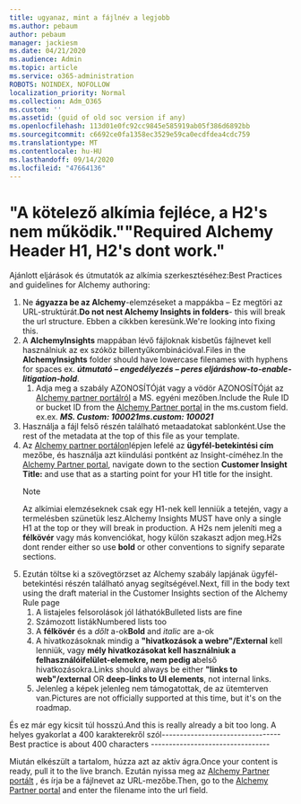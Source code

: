 ```yaml
---
title: ugyanaz, mint a fájlnév a legjobb
ms.author: pebaum
author: pebaum
manager: jackiesm
ms.date: 04/21/2020
ms.audience: Admin
ms.topic: article
ms.service: o365-administration
ROBOTS: NOINDEX, NOFOLLOW
localization_priority: Normal
ms.collection: Adm_O365
ms.custom: ''
ms.assetid: (guid of old soc version if any)
ms.openlocfilehash: 113d01e0fc92cc9845e585919ab05f386d6892bb
ms.sourcegitcommit: c6692ce0fa1358ec3529e59ca0ecdfdea4cdc759
ms.translationtype: MT
ms.contentlocale: hu-HU
ms.lasthandoff: 09/14/2020
ms.locfileid: "47664136"
---
```

# <a name="required-alchemy-header-h1-h2s-dont-work"></a><span data-ttu-id="867b7-102">"A kötelező alkímia fejléce, a H2's nem működik."</span><span class="sxs-lookup"><span data-stu-id="867b7-102">"Required Alchemy Header H1, H2's dont work."</span></span>
<span data-ttu-id="867b7-103">Ajánlott eljárások és útmutatók az alkímia szerkesztéséhez:</span><span class="sxs-lookup"><span data-stu-id="867b7-103">Best Practices and guidelines for Alchemy authoring:</span></span>

1. <span data-ttu-id="867b7-104">Ne **ágyazza be az Alchemy**-elemzéseket a mappákba – Ez megtöri az URL-struktúrát.</span><span class="sxs-lookup"><span data-stu-id="867b7-104">**Do not nest Alchemy Insights in folders**- this will break the url structure.</span></span> <span data-ttu-id="867b7-105">Ebben a cikkben keresünk.</span><span class="sxs-lookup"><span data-stu-id="867b7-105">We're looking into fixing this.</span></span>
1. <span data-ttu-id="867b7-106">A **AlchemyInsights** mappában lévő fájloknak kisbetűs fájlnevet kell használniuk az ex szóköz billentyűkombinációval.</span><span class="sxs-lookup"><span data-stu-id="867b7-106">Files in the **AlchemyInsights** folder should have lowercase filenames with hyphens for spaces ex.</span></span> <span data-ttu-id="867b7-107">***útmutató – engedélyezés – peres eljárás***</span><span class="sxs-lookup"><span data-stu-id="867b7-107">***how-to-enable-litigation-hold***.</span></span>
    1. <span data-ttu-id="867b7-108">Adja meg a szabály AZONOSÍTÓját vagy a vödör AZONOSÍTÓját az [Alchemy partner portálról](https://alchemyportal.azurewebsites.net) a MS. egyéni mezőben.</span><span class="sxs-lookup"><span data-stu-id="867b7-108">Include the Rule ID or bucket ID from the [Alchemy Partner portal](https://alchemyportal.azurewebsites.net) in the ms.custom field.</span></span> <span data-ttu-id="867b7-109">ex.</span><span class="sxs-lookup"><span data-stu-id="867b7-109">ex.</span></span> <span data-ttu-id="867b7-110">***MS. Custom: 100021***</span><span class="sxs-lookup"><span data-stu-id="867b7-110">***ms.custom: 100021***</span></span>
1. <span data-ttu-id="867b7-111">Használja a fájl felső részén található metaadatokat sablonként.</span><span class="sxs-lookup"><span data-stu-id="867b7-111">Use the rest of the metadata at the top of this file as your template.</span></span>
1. <span data-ttu-id="867b7-112">Az [Alchemy partner portálon](https://alchemyportal.azurewebsites.net)lépjen lefelé az **ügyfél-betekintési cím** mezőbe, és használja azt kiindulási pontként az Insight-címéhez.</span><span class="sxs-lookup"><span data-stu-id="867b7-112">In the [Alchemy Partner portal](https://alchemyportal.azurewebsites.net), navigate down to the section **Customer Insight Title:** and use that as a starting point for your H1 title for the insight.</span></span> 
    > [!NOTE]
    > <span data-ttu-id="867b7-113">Az alkímiai elemzéseknek csak egy H1-nek kell lenniük a tetején, vagy a termelésben szünetük lesz.</span><span class="sxs-lookup"><span data-stu-id="867b7-113">Alchemy Insights MUST have only a single H1 at the top or they will break in production.</span></span> <span data-ttu-id="867b7-114">A H2s nem jeleníti meg a **félkövér** vagy más konvenciókat, hogy külön szakaszt adjon meg.</span><span class="sxs-lookup"><span data-stu-id="867b7-114">H2s dont render either so use **bold** or other conventions to signify separate sections.</span></span>
1. <span data-ttu-id="867b7-115">Ezután töltse ki a szövegtörzset az Alchemy szabály lapjának ügyfél-betekintési részén található anyag segítségével.</span><span class="sxs-lookup"><span data-stu-id="867b7-115">Next, fill in the body text using the draft material in the Customer Insights section of the Alchemy Rule page</span></span>
    1. <span data-ttu-id="867b7-116">A listajeles felsorolások jól láthatók</span><span class="sxs-lookup"><span data-stu-id="867b7-116">Bulleted lists are fine</span></span>
    1. <span data-ttu-id="867b7-117">Számozott listák</span><span class="sxs-lookup"><span data-stu-id="867b7-117">Numbered lists too</span></span>
    1. <span data-ttu-id="867b7-118">A **félkövér** és a *dőlt* a-ok</span><span class="sxs-lookup"><span data-stu-id="867b7-118">**Bold** and *italic* are a-ok</span></span>
    1. <span data-ttu-id="867b7-119">A hivatkozásoknak mindig a **"hivatkozások a webre"/External** kell lenniük, vagy **mély hivatkozásokat kell használniuk a felhasználóifelület-elemekre, nem pedig a**belső hivatkozásokra.</span><span class="sxs-lookup"><span data-stu-id="867b7-119">Links should always be either **"links to web"/external** OR **deep-links to UI elements**, not internal links.</span></span>
    1. <span data-ttu-id="867b7-120">Jelenleg a képek jelenleg nem támogatottak, de az ütemterven van.</span><span class="sxs-lookup"><span data-stu-id="867b7-120">Pictures are not officially supported at this time, but it's on the roadmap.</span></span>

<span data-ttu-id="867b7-121">És ez már egy kicsit túl hosszú.</span><span class="sxs-lookup"><span data-stu-id="867b7-121">And this is really already a bit too long.</span></span> <span data-ttu-id="867b7-122">A helyes gyakorlat a 400 karakterekről szól---------------------------------</span><span class="sxs-lookup"><span data-stu-id="867b7-122">Best practice is about 400 characters ---------------------------------</span></span>

<span data-ttu-id="867b7-123">Miután elkészült a tartalom, húzza azt az aktív ágra.</span><span class="sxs-lookup"><span data-stu-id="867b7-123">Once your content is ready, pull it to the live branch.</span></span> <span data-ttu-id="867b7-124">Ezután nyissa meg az [Alchemy Partner portált](https://alchemyportal.azurewebsites.net) , és írja be a fájlnevet az URL-mezőbe.</span><span class="sxs-lookup"><span data-stu-id="867b7-124">Then, go to the [Alchemy Partner portal](https://alchemyportal.azurewebsites.net) and enter the filename into the url field.</span></span> 